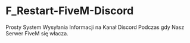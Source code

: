 # F_Restart-FiveM-Discord
Prosty System Wysyłania Informacji na Kanał Discord Podczas gdy Nasz Serwer FiveM się włacza.
